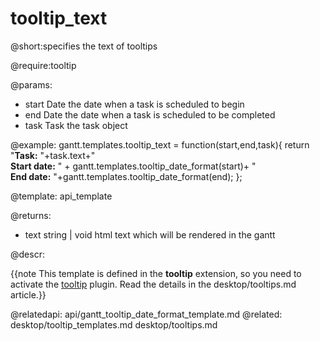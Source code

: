tooltip_text
=============

@short:specifies the text of tooltips

@require:tooltip

@params: 
- start	Date	the date when a task is scheduled to begin
- end	Date	the date when a task is scheduled to be completed
- task	Task	the task object

@example:
gantt.templates.tooltip_text = function(start,end,task){
	return "<b>Task:</b> "+task.text+"<br/><b>Start date:</b> " + 
    gantt.templates.tooltip_date_format(start)+ 
    "<br/><b>End date:</b> "+gantt.templates.tooltip_date_format(end);
};

@template:	api_template

@returns:
- text		string | void		html text which will be rendered in the gantt

@descr:

{{note This template is defined in the **tooltip** extension, so you need to activate the [tooltip](desktop/extensions_list.md#tooltip) plugin. Read the details in the desktop/tooltips.md article.}}




@relatedapi:
	 api/gantt_tooltip_date_format_template.md
@related:
	desktop/tooltip_templates.md
	desktop/tooltips.md
